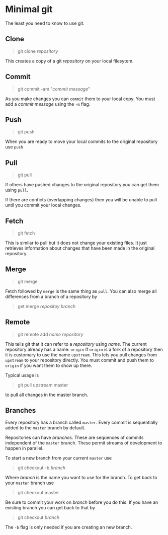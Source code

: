 # Minimal git

The least you need to know to use git.

## Clone

> git clone _repository_

This creates a copy of a git _repository_ on your local filesytem.

## Commit

> git commit -am "_commit message_"

As you make changes you can `commit` them to your local copy.
You must add a _commit message_ using the `-m` flag.

## Push

> git push

When you are ready to move your local commits to the original repository use `push`

## Pull

> git pull

If others have pushed changes to the original repository you can get them using `pull`.

If there are conficts (overlapping changes) then you will be unable to pull until
you commit your local changes.

## Fetch

> git fetch

This is similar to pull but it does not change your existing files. It just retrieves
information about changes that have been made in the original repository.

## Merge

> git merge

Fetch followed by `merge` is the same thing as `pull`.
You can also merge all differences from a branch of a repository by

> get merge _repositoy_ _branch_

## Remote

> git remote add _name_ _repository_

This tells git that it can refer to a _repository_ using _name_.
The current repository already has a name: `origin`
If `origin` is a fork of a repository then it is customary to
use the name `upstream`. This lets you pull changes from `upstream`
to your repository directly. You must commit and push them to
`origin` if you want them to show up there.

Typical usage is

> git pull upstream master

to pull all changes in the master branch.

## Branches

Every repository has a branch called `master`. Every commit is sequentially added to
the `master` branch by default.

Repositories can have _branches_. These are sequences of commits independent of the
`master` branch. These permit streams of development to happen in parallel.

To start a new branch from your current `master` use

> git checkout -b _branch_

Where _branch_ is the name you want to use for the branch. To get back to your `master`
branch use

> git checkout master

Be sure to commit your work on _branch_ before you do this. If you have an existing
branch you can get back to that by 

> git checkout _branch_

The `-b` flag is only needed if you are creating an new branch.
